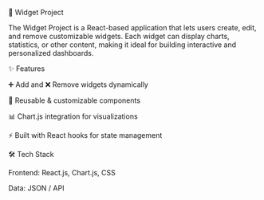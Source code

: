 📌 Widget Project

The Widget Project is a React-based application that lets users create, edit, and remove customizable widgets. Each widget can display charts, statistics, or other content, making it ideal for building interactive and personalized dashboards.

✨ Features

➕ Add and ❌ Remove widgets dynamically

🎨 Reusable & customizable components

📊 Chart.js integration for visualizations

⚡ Built with React hooks for state management


🛠️ Tech Stack

Frontend: React.js, Chart.js, CSS

Data: JSON / API
